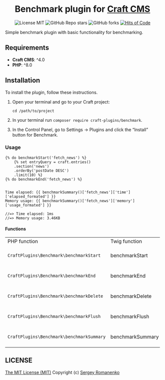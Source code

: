 <h1 align="center">Benchmark plugin for <a href="https://github.com/craftcms">Craft CMS</a></h1>

<p align="center">
<img src="https://img.shields.io/badge/license-MIT-blue.svg?label=License" alt="License MIT"> <img alt="GitHub Repo stars" src="https://img.shields.io/github/stars/craft-plugins/benchmark?label=Stars"> <img alt="GitHub forks" src="https://img.shields.io/github/forks/craft-plugins/benchmark?label=Forks"> <a href="https://hitsofcode.com"><img alt="Hits of Code" src="https://hitsofcode.com/github/craft-plugins/benchmark?branch=1.x"></a>
</p>

Simple benchmark plugin with basic functionality for benchmarking.

## Requirements

* **Craft CMS**: ^4.0
* **PHP**: ^8.0

## Installation

To install the plugin, follow these instructions.

1. Open your terminal and go to your Craft project:
    ```
    cd /path/to/project
    ```

2. In your terminal run `composer require craft-plugins/benchmark`.

3. In the Control Panel, go to Settings → Plugins and click the “Install” button for Benchmark.

### Usage

```
{% do benchmarkStart('fetch_news') %}
    {% set entryQuery = craft.entries()
    .section('news')
    .orderBy('postDate DESC')
    .limit(10) %}
{% do benchmarkEnd('fetch_news') %}


Time elapsed: {{ benchmarkSummary()['fetch_news']['time']['elapsed_formated'] }}
Memory usage: {{ benchmarkSummary()['fetch_news']['memory']['usage_formated'] }}

//=> Time elapsed: 1ms
//=> Memory usage: 3.46KB
```

#### Functions

<table>
<tr>
<td>PHP function</td>
<td>Twig function</td>
<td>Description</td>
</tr>
<tr>
<td><code>CraftPlugins\Benchmark\benchmarkStart</code></td>
<td>benchmarkStart</td>
<td>Start benchmark prob.</td>
</tr>
<tr>
<td><code>CraftPlugins\Benchmark\benchmarkEnd</code></td>
<td>benchmarkEnd</td>
<td>End benchmark prob.</td>
</tr>
<tr>
<td><code>CraftPlugins\Benchmark\benchmarkDelete</code></td>
<td>benchmarkDelete</td>
<td>Delete benchmark prob.</td>
</tr>
<tr>
<td><code>CraftPlugins\Benchmark\benchmarkFlush</code></td>
<td>benchmarkFlush</td>
<td>Flush benchmark prob.</td>
</tr>
<tr>
<td><code>CraftPlugins\Benchmark\benchmarkSummary</code></td>
<td>benchmarkSummary</td>
<td>Get benchmark summary.</td>
</tr>
<table>

## LICENSE
[The MIT License (MIT)](https://github.com/craft-plugins/benchmark/blob/master/LICENSE.md)
Copyright (c) [Sergey Romanenko](https://awilum.github.io/)
